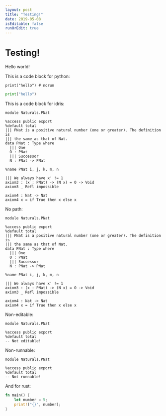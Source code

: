 ```yaml
---
layout: post
title: "Testing!"
date: 2019-05-08
isEditable: false
runOrEdit: true
---
```


# Testing!

Hello world!

This is a code block for python:

```python,norun
print("hello") # norun
```

```python
print("hello")
```

This is a code block for idris:

```idris,editable,path=proofs/naturals.idr,slice=2
module Naturals.PNat

%access public export
%default total
||| PNat is a positive natural number (one or greater). The definition is
||| the same as that of Nat.
data PNat : Type where
  ||| One
  O : PNat
  ||| Successor
  N : PNat -> PNat

%name PNat i, j, k, m, n

||| We always have x' != 1
axiom3 : (x : PNat) -> (N x) = O -> Void
axiom3 _ Refl impossible

axiom4 : Nat -> Nat
axiom4 x = if True then x else x
```

No path:

```idris,editable
module Naturals.PNat

%access public export
%default total
||| PNat is a positive natural number (one or greater). The definition is
||| the same as that of Nat.
data PNat : Type where
  ||| One
  O : PNat
  ||| Successor
  N : PNat -> PNat

%name PNat i, j, k, m, n

||| We always have x' != 1
axiom3 : (x : PNat) -> (N x) = O -> Void
axiom3 _ Refl impossible

axiom4 : Nat -> Nat
axiom4 x = if True then x else x
```

Non-editable:

```idris,path=proofs/naturals.idr,slice=2
module Naturals.PNat

%access public export
%default total
-- Not editable!
```

Non-runnable:

```idris,norun
module Naturals.PNat

%access public export
%default total
-- Not runnable!
```

And for rust:

```rust
fn main() {
    let number = 5;
    print!("{}", number);
}
```